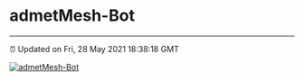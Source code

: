 # admetMesh-Bot
---
⏰ Updated on Fri, 28 May 2021 18:38:18 GMT

[![admetMesh-Bot](https://github.com/kotori-y/admetMesh-bot/actions/workflows/main.yml/badge.svg)](https://github.com/kotori-y/admetMesh-bot/actions/workflows/main.yml)
